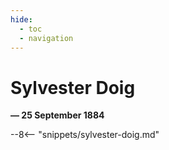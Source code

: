 ```yaml
---
hide:
  - toc
  - navigation 
---
```


# Sylvester Doig

**— 25 September 1884**

--8<-- "snippets/sylvester-doig.md"
